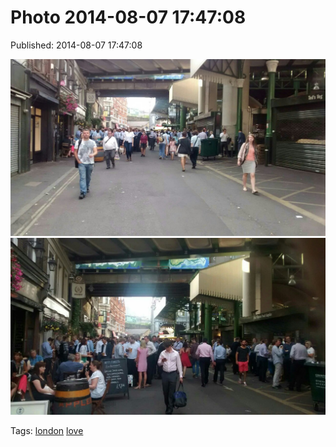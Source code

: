 
# Photo 2014-08-07 17:47:08

Published: 2014-08-07 17:47:08

![](94080388942-0.jpg)
![](94080388942-1.jpg)

Tags: [london](tag-london.md) [love](tag-love.md)
